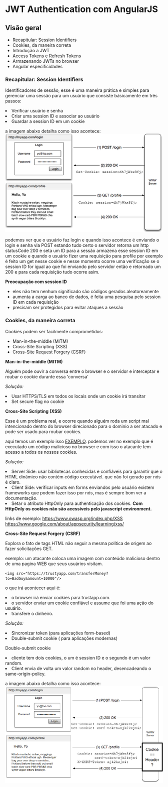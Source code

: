 # JWT Authentication com AngularJS

## Visão geral
<ul>
  <li>Recapitular: Session Identifiers</li>
  <li>Cookies, da maneira correta</li>
  <li>Introdução a JWT</li>
  <li>Access Tokens e Refresh Tokens</li>
  <li>Armazenando JWTs no browser</li>
  <li>Angular especificidades</li>
</ul>

### Recapitular: Session Identifiers

Identificadores de sessão, esse é uma maneira prática e simples para gerenciar uma sessão para um usuário que consiste básicamente em três passos:

<li>Verificar usuário e senha </li>
<li>Criar uma session ID e associar ao usuário</li>
<li>Guardar a session ID em um cookie</li>

a imagem abaixo detalha como isso acontece:
<img src="img/img1-session-cookie.png"/>

podemos ver que o usuário faz login e quando isso acontece é enviando o login e senha via POST estando tudo certo o servidor retorna um http statusCode 200 e seta um ID para a sessão
armazena esse session ID em um cookie e quando o usuário fizer uma requisição para profile por exemplo é feito um get nesse cookie e nesse momento ocorre uma verificação se o session ID for igual ao que foi enviando pelo servidor então e retornado um 200 e para cada requisição tudo ocorre asim.

<b>Preocupação com session ID</b>

<ul>
  <li>eles não tem nenhum significado são códigos gerados aleatoreamente</li>
  <li>aumenta a carga ao banco de dados, é feita uma pesquisa pelo session ID em cada requisição</li>
  <li>precisam ser protegidos para evitar ataques a sessão</li>
</ul>

### Cookies, da maneira correta

Cookies podem ser facilmente comprometidos:

<ul>
  <li>Man-in-the-middle (MITM)</li>
  <li>Cross-Site Scripting (XSS)</li>
  <li>Cross-Site Request Forgery (CSRF)</li>
</ul>

<b>Man-in-the-middle (MITM)</b>

Alguém pode ouvir a conversa entre o browser e o servidor e interceptar e roubar o cookie durante essa 'conversa'

<i>Solução:</i>
<li>Usar HTTPS/TLS em todos os locais onde um cookie irá transitar</li>
<li>Set secure flag no cookie</li>

<b>Cross-Site Scripting (XSS)</b>

Esse é um problema real, e ocorre quando alguém roda um script mal intencionado dentro do browser direcionado para o dominio a ser atacado e pode ser usado para roubar cookies.

aqui temos um exemplo isso [EXEMPLO](https://www.google.com/about/appsecurity/learning/xss/#StoredXSS).
podemos ver no exemplo que é executado um código malicioso no browser e com isso o atacante tem acesso a todos os nossos cookies.

<i>Solução:</i>
<li>Server Side: usar bibliotecas conhecidas e confiáveis para garantir que o HTML dinâmico não contém código executável. que não foi gerado por nós é claro.</li>
<li>Client Side: verificar inputs em forms enviandos pelo usuário existem frameworks que podem fazer isso por nós, mas é sempre bom ver a documentação.</li>
<li>Setar o atributo HttpOnly para authenticação dos cookies. <b>Com HttpOnly os cookies não são acessíveis pelo javascript environment.</b></li>

links de exemplo:
https://www.owasp.org/index.php/XSS </br>
https://www.google.com/about/appsecurity/learning/xss/

<b>Cross-Site Request Forgery (CSRF)</b>

Explora o fato de tags HTML não seguir a mesma política de origem ao fazer solicitações GET.

exemplo: um atacante coloca uma imagem com conteúdo malicioso dentro de uma pagina WEB que seus usuários visitam.
````
<img src="https://trustyapp.com/transferMoney?to=BadGuy&amount=10000"/>
````
o que irá acontecer aqui é:
<li>o browser irá enviar cookies para trustapp.com.</li>
<li>o servidor enviar um cookie confiável e assume que foi uma ação do usuário.</li>
<li>transfere o dinheiro.</li>

<i>Solução:</i>
<li>Sincronizar token (para aplicações form-based)</li>
<li>Double-submit cookie ( para aplicações modernas)</li>

Double-submit cookie </br>

<li>cliente tem dois cookies, o um é session ID e o segundo é um valor random.</li>
<li>Client envia de volta um valor random no header, desencadeando o same-origin-policy.</li>

a imagem abaixo detalha como isso acontece:
<img src="img/img2-session-cookie-random.png"/>
